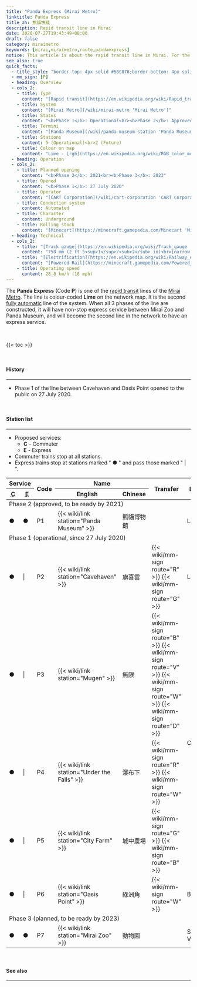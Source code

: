 ```yaml
---
title: "Panda Express (Mirai Metro)"
linktitle: Panda Express
title_zh: 熊貓快綫
description: Rapid transit line in Mirai
date: 2020-07-27T19:43:49+08:00
draft: false
category: miraimetro
keywords: [mirai,miraimetro,route,pandaexpress]
notice: This article is about the rapid transit line in Mirai. For the American fast food restaurant chain, see [Panda Express](https://en.wikipedia.org/wiki/Panda_Express 'Panda Express').
see_also: true
quick_facts:
  - title_style: "border-top: 4px solid #50C878;border-bottom: 4px solid #50C878;padding:2px 0;"
  - mm_sign: [P]
  - heading: Overview
  - cols_2:
    - title: Type
      content: "[Rapid transit](https://en.wikipedia.org/wiki/Rapid_transit 'Rapid transit')"
    - title: System
      content: "[Mirai Metro](/wiki/mirai-metro 'Mirai Metro')"
    - title: Status
      content: "<b>Phase 1</b>: Operational<br><b>Phase 2</b>: Approved<br><b>Phase 3</b>: Planned"
    - title: Termini
      content: "[Panda Museum](/wiki/panda-museum-station 'Panda Museum station')<br>[Oasis Point](/wiki/oasis-point-station 'Oasis Point station')"
    - title: Stations
      content: 5 (Operational)<br>2 (Future)
    - title: Colour on map
      content: "Lime - [rgb](https://en.wikipedia.org/wiki/RGB_color_model 'RGB color model')(80,200,120)"
  - heading: Operation
  - cols_2:
    - title: Planned opening
      content: "<b>Phase 2</b>: 2021<br><b>Phase 3</b>: 2023"
    - title: Opened
      content: "<b>Phase 1</b>: 27 July 2020"
    - title: Operator
      content: "[CART Corporation](/wiki/cart-corporation 'CART Corporation')"
    - title: Conduction system
      content: Automated
    - title: Character
      content: Underground
    - title: Rolling stock
      content: "[Minecart](https://minecraft.gamepedia.com/Minecart 'Minecart')<br>(Lime [Concrete](https://minecraft.gamepedia.com/Concrete 'Concrete'))"
  - heading: Technical
  - cols_2:
    - title: "[Track gauge](https://en.wikipedia.org/wiki/Track_gauge 'Track gauge')"
      content: "750 mm (2 ft ​5<sup>1</sup>/<sub>2</sub> in)<br>[narrow gauge](https://en.wikipedia.org/wiki/Narrow-gauge_railway 'Narrow-gauge railway')"
    - title: "[Electrification](https://en.wikipedia.org/wiki/Railway_electrification_system 'Railway electrification system')"
      content: "[Powered Rail](https://minecraft.gamepedia.com/Powered_Rail 'Powered Rail')"
    - title: Operating speed
      content: 28.8 km/h (18 mph)
---
```


The **Panda Express** (Code **P**) is one of the [rapid transit](https://en.wikipedia.org/wiki/Rapid_transit "Rapid transit") lines of the [Mirai Metro](/wiki/mirai-metro "Mirai Metro"). The line is colour-coded **<span class="text-pe">Lime</span>** on the network map. It is the second [fully automatic](https://en.wikipedia.org/wiki/Automatic_train_operation "Automatic train operation") line of the system. When all 3 phases of the line are constructed, it will have non-stop express service between Mirai Zoo and Panda Museum, and will become the second line in the network to have an express service.

<br>

{{< toc >}}

<br>

#### History

---

- Phase 1 of the line between Cavehaven and Oasis Point opened to the public on 27 July 2020.

<br>

#### Station list

---

- Proposed services:
  - **C** - Commuter
  - **E** - Express
- Commuter trains stop at all stations.
- Express trains stop at stations marked \" ● \" and pass those marked \" \| \".

<div class="table-responsive">
  <table class="table table-sm table-bordered table-700 text-center">
    <thead class="pandaexpress">
      <tr>
        <th colspan="2" class="border-bottom-0">Service</th>
        <th rowspan="2">Code</th>
        <th colspan="2" class="border-bottom-0">Name</th>
        <th rowspan="2">Transfer</th>
        <th rowspan="2">Location</th>
      </tr>
      <tr>
        <th>
          <abbr title="Commuter">C</abbr>
        </th>
        <th>
          <abbr title="Express">E</abbr>
        </th>
        <th>English</th>
        <th>Chinese</th>
      </tr>
    </thead>
    <tbody>
      <tr>
        <td colspan="7" class="alert-secondary font-weight-bold">
          Phase 2 <span class="small font-italic font-weight-bold">(approved, to be ready by 2021)</span>
        </td>
      </tr>
      <tr>
        <td>●</td>
        <td>●</td>
        <td>
          <span class="station-code station-code-sm station-code-pe rounded-circle">P1</span>
        </td>
        <td>{{< wiki/link station="Panda Museum" >}}</td>
        <td>熊貓博物館</td>
        <td></td>
        <td>La Miraiya</td>
      </tr>
      <tr>
        <td colspan="7" class="alert-info font-weight-bold">
          Phase 1 <span class="small font-italic font-weight-bold">(operational, since 27 July 2020)</span>
        </td>
      </tr>
      <tr>
        <td>●</td>
        <td>|</td>
        <td>
          <span class="station-code station-code-sm station-code-pe rounded-circle">P2</span>
        </td>
        <td>{{< wiki/link station="Cavehaven" >}}</td>
        <td>旗喜雲</td>
        <td>
          {{< wiki/mm-sign route="R" >}}
          {{< wiki/mm-sign route="G" >}}
        </td>
        <td>La Miraiya</td>
      </tr>
      <tr>
        <td>●</td>
        <td>|</td>
        <td>
          <span class="station-code station-code-sm station-code-pe rounded-circle">P3</span>
        </td>
        <td>{{< wiki/link station="Mugen" >}}</td>
        <td>無限</td>
        <td>
          {{< wiki/mm-sign route="B" >}}
          {{< wiki/mm-sign route="V" >}}
          {{< wiki/mm-sign route="W" >}}
          {{< wiki/mm-sign route="D" >}}
        </td>
        <td rowspan="3">City Loop</td>
      </tr>
      <tr>
        <td>●</td>
        <td>|</td>
        <td>
          <span class="station-code station-code-sm station-code-pe rounded-circle">P4</span>
        </td>
        <td>{{< wiki/link station="Under the Falls" >}}</td>
        <td>瀑布下</td>
        <td>
          {{< wiki/mm-sign route="R" >}}
          {{< wiki/mm-sign route="W" >}}
        </td>
      </tr>
      <tr>
        <td>●</td>
        <td>|</td>
        <td>
          <span class="station-code station-code-sm station-code-pe rounded-circle">P5</span>
        </td>
        <td>{{< wiki/link station="City Farm" >}}</td>
        <td>城中農場</td>
        <td>
          {{< wiki/mm-sign route="G" >}}
          {{< wiki/mm-sign route="B" >}}
        </td>
      </tr>
      <tr>
        <td>●</td>
        <td>|</td>
        <td>
          <span class="station-code station-code-sm station-code-pe rounded-circle">P6</span>
        </td>
        <td>{{< wiki/link station="Oasis Point" >}}</td>
        <td>綠洲角</td>
        <td>
          {{< wiki/mm-sign route="W" >}}
        </td>
        <td>Big Snow</td>
      </tr>
      <tr>
        <td colspan="7" class="alert-secondary font-weight-bold">
          Phase 3 <span class="small font-italic font-weight-bold">(planned, to be ready by 2023)</span>
        </td>
      </tr>
      <tr>
        <td>●</td>
        <td>●</td>
        <td>
          <span class="station-code station-code-sm station-code-pe rounded-circle">P7</span>
        </td>
        <td>{{< wiki/link station="Mirai Zoo" >}}</td>
        <td>動物園</td>
        <td></td>
        <td>Southwest Valley</td>
      </tr>
    </tbody>
  </table>
</div>

<br>

#### See also

---